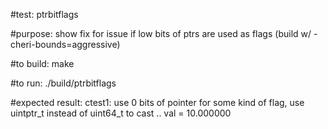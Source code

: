 #test:  ptrbitflags  

#purpose:  show fix for issue if low bits of ptrs are used as flags (build w/ -cheri-bounds=aggressive)


#to build:
make 

#to run:
./build/ptrbitflags

#expected result:
ctest1: use 0 bits of pointer for some kind of flag, use uintptr_t instead of uint64_t to cast
 .. val = 10.000000






